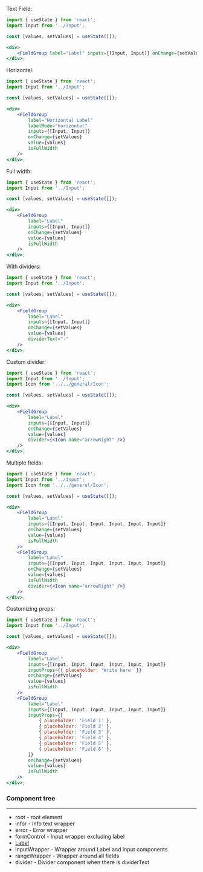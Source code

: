 Text Field:

```jsx
import { useState } from 'react';
import Input from '../Input';

const [values, setValues] = useState([]);

<div>
    <FieldGroup label="Label" inputs={[Input, Input]} onChange={setValues} value={values} />
</div>;
```

Horizontal:

```jsx
import { useState } from 'react';
import Input from '../Input';

const [values, setValues] = useState([]);

<div>
    <FieldGroup
        label="Horizontal Label"
        labelMode="horizontal"
        inputs={[Input, Input]}
        onChange={setValues}
        value={values}
        isFullWidth
    />
</div>;
```

Full width:

```jsx
import { useState } from 'react';
import Input from '../Input';

const [values, setValues] = useState([]);

<div>
    <FieldGroup
        label="Label"
        inputs={[Input, Input]}
        onChange={setValues}
        value={values}
        isFullWidth
    />
</div>;
```

With dividers:

```jsx
import { useState } from 'react';
import Input from '../Input';

const [values, setValues] = useState([]);

<div>
    <FieldGroup
        label="Label"
        inputs={[Input, Input]}
        onChange={setValues}
        value={values}
        dividerText="-"
    />
</div>;
```

Custom divider:

```jsx
import { useState } from 'react';
import Input from '../Input';
import Icon from '../../general/Icon';

const [values, setValues] = useState([]);

<div>
    <FieldGroup
        label="Label"
        inputs={[Input, Input]}
        onChange={setValues}
        value={values}
        divider={<Icon name="arrowRight" />}
    />
</div>;
```

Multiple fields:

```jsx
import { useState } from 'react';
import Input from '../Input';
import Icon from '../../general/Icon';

const [values, setValues] = useState([]);

<div>
    <FieldGroup
        label="Label"
        inputs={[Input, Input, Input, Input, Input, Input]}
        onChange={setValues}
        value={values}
        isFullWidth
    />
    <FieldGroup
        label="Label"
        inputs={[Input, Input, Input, Input, Input, Input]}
        onChange={setValues}
        value={values}
        isFullWidth
        divider={<Icon name="arrowRight" />}
    />
</div>;
```

Customizing props:

```jsx
import { useState } from 'react';
import Input from '../Input';

const [values, setValues] = useState([]);

<div>
    <FieldGroup
        label="Label"
        inputs={[Input, Input, Input, Input, Input, Input]}
        inputProps={{ placeholder: 'Write here' }}
        onChange={setValues}
        value={values}
        isFullWidth
    />
    <FieldGroup
        label="Label"
        inputs={[Input, Input, Input, Input, Input, Input]}
        inputProps={[
            { placeholder: 'Field 1' },
            { placeholder: 'Field 2' },
            { placeholder: 'Field 3' },
            { placeholder: 'Field 4' },
            { placeholder: 'Field 5' },
            { placeholder: 'Field 6' },
        ]}
        onChange={setValues}
        value={values}
        isFullWidth
    />
</div>;
```

### Component tree

---

-   root - root element
-   infor - Info text wrapper
-   error - Error wrapper
-   formControl - Input wrapper excluding label
-   [Label](#/Forms?id=label)
-   inputWrapper - Wrapper around Label and input components
-   rangeWrapper - Wrapper around all fields
-   divider - Divider component when there is dividerText
